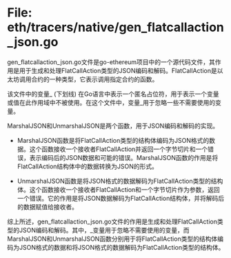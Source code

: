 # File: eth/tracers/native/gen_flatcallaction_json.go

gen_flatcallaction_json.go文件是go-ethereum项目中的一个源代码文件，其作用是用于生成和处理FlatCallAction类型的JSON编码和解码。FlatCallAction是以太坊调用合约的一种类型，它表示调用指定合约的函数。

该文件中的变量_ (下划线) 在Go语言中表示一个匿名占位符，用于表示一个变量或值在此作用域中不被使用。在这个文件中，变量_用于忽略一些不需要使用的变量。

MarshalJSON和UnmarshalJSON是两个函数，用于JSON编码和解码的实现。

- MarshalJSON函数是将FlatCallAction类型的结构体编码为JSON格式的数据。这个函数接收一个接收者FlatCallAction并返回一个字节切片和一个错误，表示编码后的JSON数据和可能的错误。MarshalJSON函数的作用是将FlatCallAction结构体中的数据转换为JSON的形式。

- UnmarshalJSON函数是将JSON格式的数据解码为FlatCallAction类型的结构体。这个函数接收一个接收者FlatCallAction和一个字节切片作为参数，返回一个错误。它的作用是将JSON数据解码为FlatCallAction结构体，并将解码后的数据赋值给接收者。

综上所述，gen_flatcallaction_json.go文件的作用是生成和处理FlatCallAction类型的JSON编码和解码。其中，_变量用于忽略不需要使用的变量，而MarshalJSON和UnmarshalJSON函数分别用于将FlatCallAction类型的结构体编码为JSON格式的数据和将JSON格式的数据解码为FlatCallAction类型的结构体。

